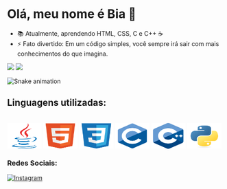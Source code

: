 # Olá, meu nome é Bia 👋

- 📚 Atualmente, aprendendo HTML, CSS, C e C++ ☕ 
- ⚡ Fato divertido: Em um código simples, você sempre irá sair com mais conhecimentos do que imagina.
 
 <div>
    <img height="180em" src="https://github-readme-stats.vercel.app/api?username=davialgarcia&show_icons=true&theme=dracula&include_all_commits=true&count_private=true"/>
    <img height="180em" src="https://github-readme-stats.vercel.app/api/top-langs/?username=biancadqreal&layout=compact&langs_count=7&theme="/>
 <div>
  
![Snake animation](https://github.com/biancadqreal/biancadqreal/blob/output/github-contribution-grid-snake.svg)
  
 ## Linguagens utilizadas:

<div style="display: inline_block"><br>
  <img align="center" alt="Bia-Js" height="60" width="80" src="https://raw.githubusercontent.com/devicons/devicon/master/icons/java/java-original.svg">
  <img align="center" alt="Bia-HTML" height="60" width="80" src="https://raw.githubusercontent.com/devicons/devicon/master/icons/html5/html5-original.svg">
  <img align="center" alt="Bia-CSS" height="60" width="80" src="https://raw.githubusercontent.com/devicons/devicon/master/icons/css3/css3-original.svg">
  <img align="center" alt="Bia-C" height="60" width="80" src="https://raw.githubusercontent.com/devicons/devicon/master/icons/c/c-original.svg">
   <img align="center" alt="Bia-C++" height="60" width="80" src="https://raw.githubusercontent.com/devicons/devicon/master/icons/cplusplus/cplusplus-original.svg">
  <img align="center" alt="Bia-Python" height="60" width="80" src="https://raw.githubusercontent.com/devicons/devicon/master/icons/python/python-original.svg">
  </div>
    
 ### Redes Sociais:
 
[![Instagram](https://img.shields.io/badge/Instagram-E4405F?style=for-the-badge&logo=instagram&logoColor=white)](https://www.instagram.com/biaartsofc/)

